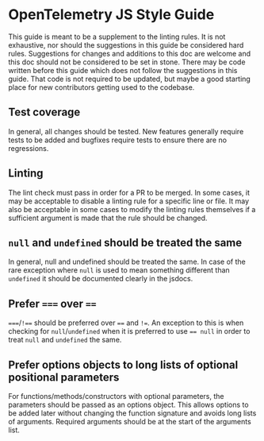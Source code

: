 # OpenTelemetry JS Style Guide

This guide is meant to be a supplement to the linting rules.
It is not exhaustive, nor should the suggestions in this guide be considered hard rules.
Suggestions for changes and additions to this doc are welcome and this doc should not be considered to be set in stone.
There may be code written before this guide which does not follow the suggestions in this guide.
That code is not required to be updated, but maybe a good starting place for new contributors getting used to the codebase. 

## Test coverage

In general, all changes should be tested. 
New features generally require tests to be added and bugfixes require tests to ensure there are no regressions.

## Linting

The lint check must pass in order for a PR to be merged.
In some cases, it may be acceptable to disable a linting rule for a specific line or file.
It may also be acceptable in some cases to modify the linting rules themselves if a sufficient argument is made that the rule should be changed.

## `null` and `undefined` should be treated the same

In general, null and undefined should be treated the same.
In case of the rare exception where `null` is used to mean something different than `undefined` it should be documented clearly in the jsdocs.

## Prefer `===` over `==`

`===`/`!==` should be preferred over `==` and `!=`.
An exception to this is when checking for `null`/`undefined` when it is preferred to use `== null` in order to treat `null` and `undefined` the same.

## Prefer options objects to long lists of optional positional parameters

For functions/methods/constructors with optional parameters, the parameters should be passed as an options object.
This allows options to be added later without changing the function signature and avoids long lists of arguments.
Required arguments should be at the start of the arguments list.
